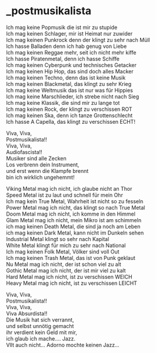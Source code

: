 # _postmusikalista

Ich mag keine Popmusik die ist mir zu stupide  
Ich mag keinen Schlager, mir ist Heimat nur zuwider  
Ich mag keinen Punkrock denn der klingt zu sehr nach Müll  
Ich hasse Balladen denn ich hab genug von Liebe  
Ich mag keinen Reggae mehr, seit ich nicht mehr kiffe  
Ich hasse Piratenmetal, denn ich hasse Schiffe  
Ich mag keinen Cyberpunk und technisches Getacker  
Ich mag keinen Hip Hop, das sind doch alles Macker  
Ich mag keinen Techno, denn das ist keine Musik  
Ich mag keinen Blackmetal, das klingt zu sehr Krieg  
Ich mag keine Weltmusik das ist nur was für Hippies  
Ich mag keine Marschlieder, ich strebe nicht nach Sieg  
Ich mag keine Klassik, die sind mir zu lange tot  
Ich mag keinen Rock, der klingt zu verschissen ROT  
Ich mag keinen Ska, denn ich tanze Grottenschlecht  
Ich hasse A Capella, das klingt zu verschissen ECHT!

Viva, Viva,  
Postmusikalista!!  
Viva, Viva,  
Audiofascista!!  
Musiker sind alle Zecken  
Los verbrenn dein Instrument,  
und erst wenn die Klampfe brennt  
bin ich wirklich ungehemmt!

Viking Metal mag ich nicht, ich glaube nicht an Thor  
Speed Metal ist zu laut und schnell für mein Ohr  
Ich mag kein True Metal, Wahrheit ist nicht so zu fesseln  
Power Metal mag ich nicht, das klingt so nach True Metal  
Doom Metal mag ich nicht, ich komme in den Himmel  
Glam Metal mag ich nicht, mein Mikro ist am schimmeln  
ich mag keinen Death Metal, die sind ja noch am Leben  
ich mag keinen Dark Metal, kann nicht im Dunkeln sehen  
Industrial Metal klingt so sehr nach Kapital  
White Metal klingt für mich zu sehr nach National  
Ich mag keinen Folk Metal, Völker sind voll Out  
Ich mag keinen Trash Metal, das ist von Punk geklaut  
Nu Metal mag ich nicht, der ist schon viel zu alt  
Gothic Metal mag ich nicht, der ist mir viel zu kalt  
Hard Metal mag ich nicht, ist zu verschissen WEICH  
Heavy Metal mag ich nicht, ist zu verschissen LEICHT

Viva, Viva,   
Postmusikalista!!  
Viva, Viva,  
Viva Absurdista!!  
Die Musik hat sich verrannt,  
und selbst unnötig gemacht  
ihr verdient kein Geld mit mir,  
ich glaub ich mache.... Jazz.  
Vllt auch nicht... Adorno mochte keinen Jazz...

